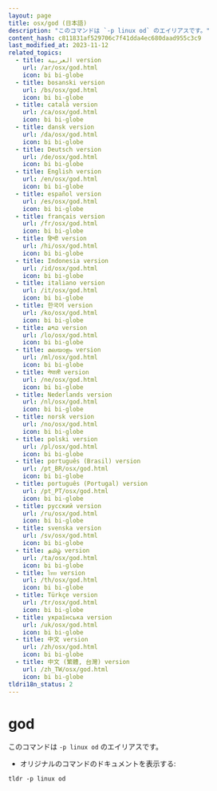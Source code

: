 ```yaml
---
layout: page
title: osx/god (日本語)
description: "このコマンドは `-p linux od` のエイリアスです。"
content_hash: c811831af529706c7f41dda4ec680daad955c3c9
last_modified_at: 2023-11-12
related_topics:
  - title: العربية version
    url: /ar/osx/god.html
    icon: bi bi-globe
  - title: bosanski version
    url: /bs/osx/god.html
    icon: bi bi-globe
  - title: català version
    url: /ca/osx/god.html
    icon: bi bi-globe
  - title: dansk version
    url: /da/osx/god.html
    icon: bi bi-globe
  - title: Deutsch version
    url: /de/osx/god.html
    icon: bi bi-globe
  - title: English version
    url: /en/osx/god.html
    icon: bi bi-globe
  - title: español version
    url: /es/osx/god.html
    icon: bi bi-globe
  - title: français version
    url: /fr/osx/god.html
    icon: bi bi-globe
  - title: हिन्दी version
    url: /hi/osx/god.html
    icon: bi bi-globe
  - title: Indonesia version
    url: /id/osx/god.html
    icon: bi bi-globe
  - title: italiano version
    url: /it/osx/god.html
    icon: bi bi-globe
  - title: 한국어 version
    url: /ko/osx/god.html
    icon: bi bi-globe
  - title: ລາວ version
    url: /lo/osx/god.html
    icon: bi bi-globe
  - title: മലയാളം version
    url: /ml/osx/god.html
    icon: bi bi-globe
  - title: नेपाली version
    url: /ne/osx/god.html
    icon: bi bi-globe
  - title: Nederlands version
    url: /nl/osx/god.html
    icon: bi bi-globe
  - title: norsk version
    url: /no/osx/god.html
    icon: bi bi-globe
  - title: polski version
    url: /pl/osx/god.html
    icon: bi bi-globe
  - title: português (Brasil) version
    url: /pt_BR/osx/god.html
    icon: bi bi-globe
  - title: português (Portugal) version
    url: /pt_PT/osx/god.html
    icon: bi bi-globe
  - title: русский version
    url: /ru/osx/god.html
    icon: bi bi-globe
  - title: svenska version
    url: /sv/osx/god.html
    icon: bi bi-globe
  - title: தமிழ் version
    url: /ta/osx/god.html
    icon: bi bi-globe
  - title: ไทย version
    url: /th/osx/god.html
    icon: bi bi-globe
  - title: Türkçe version
    url: /tr/osx/god.html
    icon: bi bi-globe
  - title: українська version
    url: /uk/osx/god.html
    icon: bi bi-globe
  - title: 中文 version
    url: /zh/osx/god.html
    icon: bi bi-globe
  - title: 中文 (繁體, 台灣) version
    url: /zh_TW/osx/god.html
    icon: bi bi-globe
tldri18n_status: 2
---
```

# god

このコマンドは `-p linux od` のエイリアスです。

- オリジナルのコマンドのドキュメントを表示する:

`tldr -p linux od`
